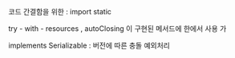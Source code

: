 코드 간결함을 위한 : import static



try - with - resources , autoClosing 이 구현된 메서드에 한에서 사용 가

implements Serializable : 버전에 따른 충돌 예외처리